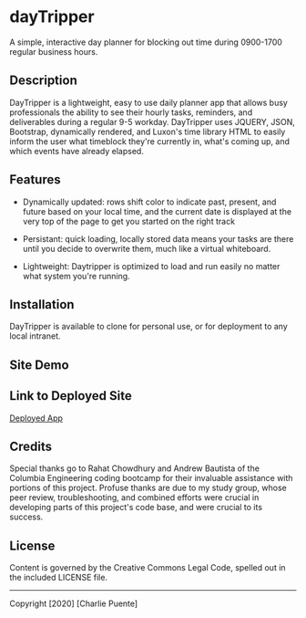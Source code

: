 # dayTripper

A simple, interactive day planner for blocking out time during 0900-1700 regular business hours.

## Description

DayTripper is a lightweight, easy to use daily planner app that allows busy professionals the ability to see their hourly tasks, reminders, and deliverables during a regular 9-5 workday. DayTripper uses JQUERY, JSON, Bootstrap, dynamically rendered, and Luxon's time library HTML to easily inform the user what timeblock they're currently in, what's coming up, and which events have already elapsed.

## Features

- Dynamically updated: rows shift color to indicate past, present, and future based on your local time, and the current date is displayed at the very top of the page to get you started on the right track

- Persistant: quick loading, locally stored data means your tasks are there until you decide to overwrite them, much like a virtual whiteboard.

- Lightweight: Daytripper is optimized to load and run easily no matter what system you're running.

## Installation

DayTripper is available to clone for personal use, or for deployment to any local intranet.

## Site Demo

## Link to Deployed Site

[Deployed App](https://puentebravo.github.io/dayTripper/)

## Credits

Special thanks go to Rahat Chowdhury and Andrew Bautista of the Columbia Engineering coding bootcamp for their invaluable assistance with portions of this project. Profuse thanks are due to my study group, whose peer review, troubleshooting, and combined efforts were crucial in developing parts of this project's code base, and were crucial to its success.

## License

Content is governed by the Creative Commons Legal Code, spelled out in the included LICENSE file.

---

Copyright [2020] [Charlie Puente]
